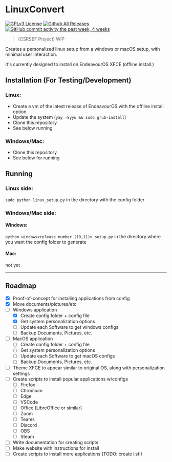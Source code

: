 # LinuxConvert

[![GPLv3 License](https://img.shields.io/badge/License-GPL%20v3-green.svg)](https://opensource.org/licenses/)
[![Github All Releases](https://img.shields.io/github/downloads/whop42/LinuxConvert/total.svg?style=flat)]()
[![GitHub commit activity the past week, 4 weeks](https://img.shields.io/github/commit-activity/w/whop42/LinuxConvert.svg?style=flat)]()

> (CSRSEF Project)
> WIP

Creates a personalized linux setup from a windows or macOS setup, with minimal user interaction.

It's currently designed to install on EndeavourOS XFCE (offline install.)

## Installation (For Testing/Development)

### Linux:

- Create a vm of the latest release of EndeavourOS with the offline install option
- Update the system (`yay -Syyu && sudo grub-install`) <!-- delete this after the grub issue fixed -->
- Clone this repository
- See below running

### Windows/Mac:

- Clone this repository
- See below for running

## Running

### Linux side:

`sudo python linux_setup.py` in the directory with the config folder

### Windows/Mac side:

#### Windows:

`python windows<release number (10,11)>_setup.py` in the directory where you want the config folder to generate

#### Mac:

not yet

---
## Roadmap

- [x] Proof-of-concept for installing applications from config
- [X] Move documents/pictures/etc
- [ ] Windows application
    - [X] Create config folder + config file
    - [X] Get system personalization options
    - [ ] Update each Software to get windows configs
    - [ ] Backup Documents, Pictures, etc.
- [ ] MacOS application
    - [ ] Create config folder + config file
    - [ ] Get system personalization options
    - [ ] Update each Software to get macOS configs
    - [ ] Backup Documents, Pictures, etc.
- [ ] Theme XFCE to appear similar to original OS, along with personalization settings
- [ ] Create scripts to install popular applications w/configs
    - [ ] Firefox
    - [ ] Chromium
    - [ ] Edge
    - [ ] VSCode
    - [ ] Office (LibreOffice or similar)
    - [ ] Zoom
    - [ ] Teams
    - [ ] Discord
    - [ ] OBS
    - [ ] Steam
- [ ] Write documentation for creating scripts
- [ ] Make website with instructions for install
- [ ] Create scripts to install more applications (TODO: create list!)